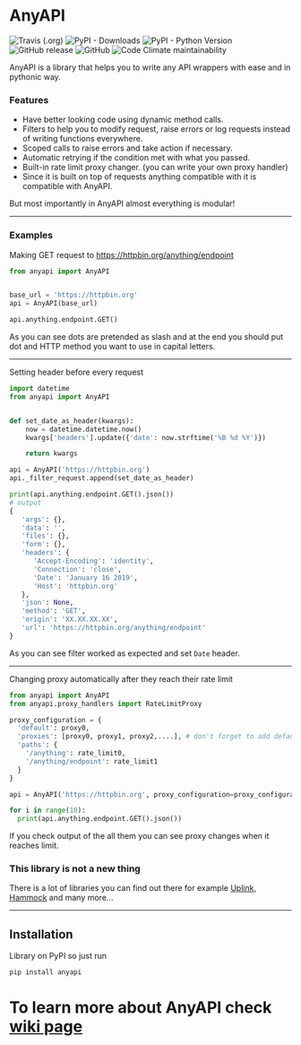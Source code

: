 # AnyAPI

![Travis (.org)](https://img.shields.io/travis/FKLC/AnyAPI.svg?style=flat-square)
![PyPI - Downloads](https://img.shields.io/pypi/dm/anyapi.svg?style=flat-square)
![PyPI - Python Version](https://img.shields.io/pypi/pyversions/AnyAPI.svg?style=flat-square)
![GitHub release](https://img.shields.io/github/release/FKLC/AnyAPI.svg?style=flat-square)
![GitHub](https://img.shields.io/github/license/FKLC/AnyAPI.svg?style=flat-square)
![Code Climate maintainability](https://img.shields.io/codeclimate/maintainability/FKLC/AnyAPI.svg?style=flat-square)

AnyAPI is a library that helps you to write any API wrappers with ease and in pythonic way.

### Features

- Have better looking code using dynamic method calls.
- Filters to help you to modify request, raise errors or log requests instead of writing functions everywhere.
- Scoped calls to raise errors and take action if necessary.
- Automatic retrying if the condition met with what you passed.
- Built-in rate limit proxy changer. (you can write your own proxy handler)
- Since it is built on top of requests anything compatible with it is compatible with AnyAPI.

But most importantly in AnyAPI almost everything is modular!

---

### Examples

Making GET request to https://httpbin.org/anything/endpoint

```python
from anyapi import AnyAPI


base_url = 'https://httpbin.org'
api = AnyAPI(base_url)

api.anything.endpoint.GET()
```

As you can see dots are pretended as slash and at the end you should put dot and HTTP method you want to use in capital letters.

---

Setting header before every request

```python
import datetime
from anyapi import AnyAPI


def set_date_as_header(kwargs):
    now = datetime.datetime.now()
    kwargs['headers'].update({'date': now.strftime('%B %d %Y')})

    return kwargs

api = AnyAPI('https://httpbin.org')
api._filter_request.append(set_date_as_header)

print(api.anything.endpoint.GET().json())
# output
{
   'args': {},
   'data': '',
   'files': {},
   'form': {},
   'headers': {
      'Accept-Encoding': 'identity',
      'Connection': 'close',
      'Date': 'January 16 2019',
      'Host': 'httpbin.org'
   },
   'json': None,
   'method': 'GET',
   'origin': 'XX.XX.XX.XX',
   'url': 'https://httpbin.org/anything/endpoint'
}
```

As you can see filter worked as expected and set `Date` header.

---

Changing proxy automatically after they reach their rate limit

```python
from anyapi import AnyAPI
from anyapi.proxy_handlers import RateLimitProxy

proxy_configuration = {
  'default': proxy0,
  'proxies': [proxy0, proxy1, proxy2,....], # don't forget to add default proxy!
  'paths': {
    '/anything': rate_limit0,
    '/anything/endpoint': rate_limit1
  }
}

api = AnyAPI('https://httpbin.org', proxy_configuration=proxy_configuration, proxy_handler=RateLimitProxy)

for i in range(10):
  print(api.anything.endpoint.GET().json())
```

If you check output of the all them you can see proxy changes when it reaches limit.

### This library is not a new thing

There is a lot of libraries you can find out there for example [Uplink](https://github.com/prkumar/uplink/), [Hammock](https://github.com/kadirpekel/hammock) and many more...

---

## Installation

Library on PyPI so just run

```console
pip install anyapi
```

# To learn more about AnyAPI check [wiki page](https://github.com/FKLC/AnyAPI/wiki/)
